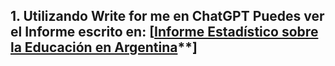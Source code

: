 ## 1. Utilizando Write for me en ChatGPT Puedes ver el Informe escrito en: [[Informe Estadístico sobre la Educación en Argentina](**https://chatgpt.com/share/67487942-93a4-8007-af2d-f4c894c00200)**]

